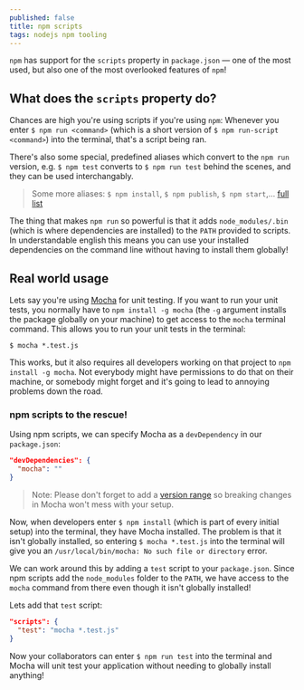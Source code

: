 ```yaml
---
published: false
title: npm scripts
tags: nodejs npm tooling
---
```


`npm` has support for the `scripts` property in `package.json` — one of the most used, but also one of the most overlooked features of `npm`!

## What does the `scripts` property do?

Chances are high you're using scripts if you're using `npm`: Whenever you enter `$ npm run <command>` (which is a short version of `$ npm run-script <command>`) into the terminal, that's a script being ran.

There's also some special, predefined aliases which convert to the `npm run` version, e.g. `$ npm test` converts to `$ npm run test` behind the scenes, and they can be used interchangably.

> Some more aliases: `$ npm install`, `$ npm publish`, `$ npm start`,... [full list](https://docs.npmjs.com/misc/scripts#description)

The thing that makes `npm run` so powerful is that it adds `node_modules/.bin` (which is where dependencies are installed) to the `PATH` provided to scripts. In understandable english this means you can use your installed dependencies on the command line without having to install them globally!

## Real world usage

Lets say you're using [Mocha](https://mochajs.org) for unit testing. If you want to run your unit tests, you normally have to `npm install -g mocha` (the `-g` argument installs the package globally on your machine) to get access to the `mocha` terminal command. This allows you to run your unit tests in the terminal:

```
$ mocha *.test.js
```

This works, but it also requires all developers working on that project to `npm install -g mocha`. Not everybody might have permissions to do that on their machine, or somebody might forget and it's going to lead to annoying problems down the road.

### npm scripts to the rescue!

Using npm scripts, we can specify Mocha as a `devDependency` in our `package.json`:

```JSON
"devDependencies": {
  "mocha": ""
}
```

> Note: Please don't forget to add a [version range](https://docs.npmjs.com/misc/semver) so breaking changes in Mocha won't mess with your setup.

Now, when developers enter `$ npm install` (which is part of every initial setup) into the terminal, they have Mocha installed. The problem is that it isn't globally installed, so entering `$ mocha *.test.js` into the terminal will give you an `/usr/local/bin/mocha: No such file or directory` error.

We can work around this by adding a `test` script to your `package.json`. Since npm scripts add the `node_modules` folder to the `PATH`, we have access to the `mocha` command from there even though it isn't globally installed!

Lets add that `test` script:

```JSON
"scripts": {
  "test": "mocha *.test.js"
}
```

Now your collaborators can enter `$ npm run test` into the terminal and Mocha will unit test your application without needing to globally install anything!
